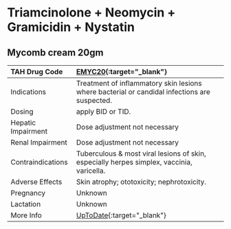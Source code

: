 # Triamcinolone + Neomycin + Gramicidin + Nystatin

## Mycomb cream 20gm

| TAH Drug Code      | [EMYC20](https://www.tahsda.org.tw/drugs/hissearch.php?drug_code=EMYC20){:target="_blank"}                                              |
|:-------------------|:----------------------------------------------------------------------------------------------------------------------------------------|
| Indications        | Treatment of inflammatory skin lesions where bacterial or candidal infections are suspected.                                            |
| Dosing             | apply BID or TID.                                                                                                                       |
| Hepatic Impairment | Dose adjustment not necessary                                                                                                           |
| Renal Impairment   | Dose adjustment not necessary                                                                                                           |
| Contraindications  | Tuberculous & most viral lesions of skin, especially herpes simplex, vaccinia, varicella.                                               |
| Adverse Effects    | Skin atrophy; ototoxicity; nephrotoxicity.                                                                                              |
| Pregnancy          | Unknown                                                                                                                                 |
| Lactation          | Unknown                                                                                                                                 |
| More Info          | [UpToDate](https://www.uptodate.com/contents/triamcinolone-and-neomycin-and-gramicidin-and-nystatin-drug-information){:target="_blank"} |

